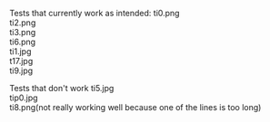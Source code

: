 Tests that currently work as intended:
ti0.png<br/>
ti2.png<br/>
ti3.png<br/>
ti6.png<br/>
ti1.jpg<br/>
t17.jpg<br/>
ti9.jpg<br/>

Tests that don't work
ti5.jpg<br/>
tip0.jpg<br/>
ti8.png(not really working well because one of the lines is too long)<br/>
